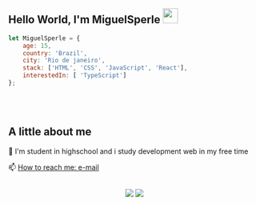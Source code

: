 ## Hello World, I'm MiguelSperle  <img src=https://github.com/TheDudeThatCode/TheDudeThatCode/blob/master/Assets/Earth.gif width="30">

```javascript
let MiguelSperle = {
    age: 15,
    country: 'Brazil',
    city: 'Rio de janeiro',
    stack: ['HTML', 'CSS', 'JavaScript', 'React'],
    interestedIn: [ 'TypeScript']
};

```

<br>



  
<br>

## A little about me

<p align="left">
    🔭 I'm student in highschool and i study development web in my free time
</p>

<p align="left">
    📫 <a href = "mailto: miguelsperle205@yahoo.com">How to reach me: e-mail </a>
</p>

##
    
<div align="center" margin-left="20px">
    <a href = "mailto: miguelsperle@yahoo.com"><img src="https://img.shields.io/badge/-Gmail-%23333?style=for-the-badge&logo=gmail&logoColor=white" target="_blank"></a>
    <a href="https://www.instagram.com/miguelsperlee/ " target="_blank"><img  target="_blank" src="https://img.shields.io/badge/-Instagram-%23E4405F?style=for-the-badge&logo=instagram&logoColor=white" ></a>



</div>
